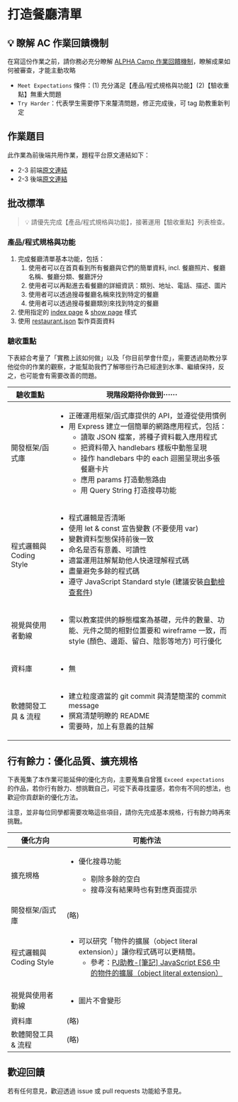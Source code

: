 # 打造餐廳清單

## 💡 瞭解 AC 作業回饋機制

在寫這份作業之前，請你務必充分瞭解 <a href="https://github.com/ALPHACamp/web-grading-rubic" target="_blank">ALPHA Camp 作業回饋機制</a>，瞭解成果如何被審查，才能主動攻略

- `Meet Expectations` 條件：(1) 充分滿足【產品/程式規格與功能】(2)【驗收重點】無重大問題
- `Try Harder`：代表學生需要停下來釐清問題，修正完成後，可 tag 助教重新判定

## 作業題目

此作業為前後端共用作業，題程平台原文連結如下：

- 2-3 前端[原文連結]()
- 2-3 後端[原文連結]()

## 批改標準

> 💡  請優先完成【產品/程式規格與功能】，接著運用【驗收重點】列表檢查。

### 產品/程式規格與功能

1. 完成餐廳清單基本功能，包括：
    1. 使用者可以在首頁看到所有餐廳與它們的簡單資料, incl. 餐廳照片、餐廳名稱、餐廳分類、餐廳評分
    2. 使用者可以再點進去看餐廳的詳細資訊：類別、地址、電話、描述、圖片
    3. 使用者可以透過搜尋餐廳名稱來找到特定的餐廳
    4. 使用者可以透過搜尋餐廳類別來找到特定的餐廳
2. 使用指定的 [index page](https://codepen.io/alpha-camp/pen/yrLbrZ) & [show page](https://codepen.io/alpha-camp/pen/JVjNgG) 樣式
3. 使用 [restaurant.json](https://drive.google.com/open?id=1W-BD9-c8zJRYCwAD8yhqQdLwcUdN8GZi) 製作頁面資料

### 驗收重點

下表綜合考量了「實務上該如何做」以及「你目前學會什麼」，需要透過助教分享他從你的作業的觀察，才能幫助我們了解哪些行為已經達到水準、繼續保持，反之，也可能會有需要改善的問題。

<table>
  <thead>
    <tr>
      <th>驗收重點</td>
      <th>現階段期待你做到⋯⋯</td>
    </tr>
  </thead>
  <tbody>
    <tr>
      <td>開發框架/函式庫</td>
      <td>
        <ul>
          <li>正確運用框架/函式庫提供的 API，並遵從使用慣例</li>
          <li>用 Express 建立一個簡單的網路應用程式，包括：
            <ul>
              <li>讀取 JSON 檔案，將種子資料載入應用程式</li>
              <li>把資料帶入 handlebars 樣板中動態呈現</li>
              <li>操作 handlebars 中的 each 迴圈呈現出多張餐廳卡片</li>
              <li>應用 params 打造動態路由</li>
              <li>用 Query String 打造搜尋功能</li>
            <ul>
          </li>
        </ul>
      </td>
    </tr>
    <tr>
      <td>程式邏輯與 Coding Style</td>
      <td>
        <ul>
          <li>程式邏輯是否清晰</li>
          <li>使用 let & const 宣告變數 (不要使用 var)</li>
          <li>變數資料型態保持前後一致</li>
          <li>命名是否有意義、可讀性</li>
          <li>適當運用註解幫助他人快速理解程式碼</li>
          <li>盡量避免多餘的程式碼</li>
          <li>遵守 JavaScript Standard style (建議安裝<a href="https://standardjs.com/index.html#install" target="_blank">自動檢查套件</a>)</li>
        </ul>
      </td>
    </tr>
      <tr>
      <td>視覺與使用者動線</td>
      <td>
        <ul>
          <li>需以教案提供的靜態檔案為基礎，元件的數量、功能、元件之間的相對位置要和 wireframe 一致，而 style (顏色、邊距、留白、陰影等地方) 可行優化</li>
        </ul>
      </td>
    </tr>
    <tr>
      <td>資料庫</td>
      <td>
        <ul>
          <li>無</li>
        </ul>
      </td>
    </tr>
      <tr>
      <td>軟體開發工具 & 流程</td>
      <td>
        <ul>
          <li>建立粒度適當的 git commit 與清楚簡潔的 commit message</li>
          <li>撰寫清楚明瞭的 README</li>
          <li>需要時，加上有意義的註解</li>
        </ul>
      </td>
    </tr>
  </tbody>
</table>

## 行有餘力：優化品質、擴充規格

下表蒐集了本作業可能延伸的優化方向，主要蒐集自曾獲 `Exceed expectations` 的作品，若你行有餘力、想挑戰自己，可從下表尋找靈感，若你有不同的想法，也歡迎你貢獻新的優化方法。

注意，並非每位同學都需要攻略這些項目，請你先完成基本規格，行有餘力時再來挑戰。

<table>
  <thead>
    <tr>
      <th>優化方向</td>
      <th>可能作法</td>
    </tr>
  </thead>
  <tbody>
    <tr>
      <td>擴充規格</td>
      <td>
        <ul>
          <li>優化搜尋功能</li>
          <ul>
            <li>剔除多餘的空白</li>
            <li>搜尋沒有結果時也有對應頁面提示</li>
        </ul>
      </td>
    </tr>
    <tr>
      <td>開發框架/函式庫</td>
      <td>(略)</td>
    </tr>
    <tr>
      <td>程式邏輯與 Coding Style</td>
      <td>
        <ul>
          <li>
            可以研究「物件的擴展（object literal
            extension）」讓你程式碼可以更精簡。
            <ul>
              <li>
                參考：<a
                  href="https://pjchender.blogspot.com/2017/01/es6-object-literal-extension.html"
                  target="_blank"
                  rel="noopener noreferrer"
                  >PJ助教-[筆記] JavaScript ES6 中的物件的擴展（object literal
                  extension）</a
                >
              </li>
            </ul>
          </li>
        </ul>
      </td>
    </tr>
      <tr>
      <td>視覺與使用者動線</td>
      <td>
        <ul>
          <li>圖片不會變形</li
        </ul>
      </td>
    </tr>
    <tr>
      <td>資料庫</td>
      <td>(略)</td>
    </tr>
      <tr>
      <td>軟體開發工具 & 流程</td>
      <td>(略)</td>
    </tr>
  </tbody>
</table>

## 歡迎回饋

若有任何意見，歡迎透過 issue 或 pull requests 功能給予意見。
